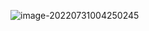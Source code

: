 ![image-20220731004250245](http://guxiangflyimagebucket.oss-cn-beijing.aliyuncs.com/img/image-20220731004250245.png)